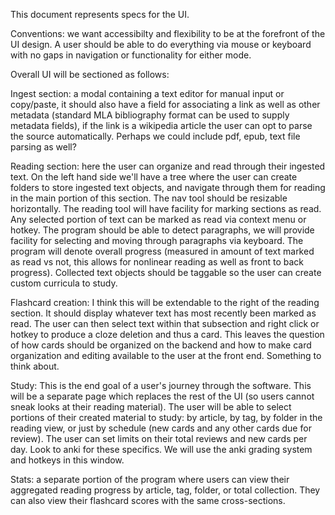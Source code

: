 This document represents specs for the UI.

Conventions: we want accessibilty and flexibility to be at the forefront of the UI design. A user should be able to do everything via mouse or keyboard with no gaps in navigation or functionality for either mode.

Overall UI will be sectioned as follows: 

Ingest section: a modal containing a text editor for manual input or copy/paste, it should also have a field for associating a link as well as other metadata (standard MLA bibliography format can be used to supply metadata fields), if the link is a wikipedia article the user can opt to parse the source automatically. Perhaps we could include pdf, epub, text file parsing as well?

Reading section: here the user can organize and read through their ingested text. On the left hand side we'll have a tree where the user can create folders to store ingested text objects, and navigate through them for reading in the main portion of this section. The nav tool should be resizable horizontally. The reading tool will have facility for marking sections as read. Any selected portion of text can be marked as read via context menu or hotkey. The program should be able to detect paragraphs, we will provide facility for selecting and moving through paragraphs via keyboard. The program will denote overall progress (measured in amount of text marked as read vs not, this allows for nonlinear reading as well as front to back progress). Collected text objects should be taggable so the user can create custom curricula to study.

Flashcard creation: I think this will be extendable to the right of the reading section. It should display whatever text has most recently been marked as read. The user can then select text within that subsection and right click or hotkey to produce a cloze deletion and thus a card. This leaves the question of how cards should be organized on the backend and how to make card organization and editing available to the user at the front end. Something to think about.

Study: This is the end goal of a user's journey through the software. This will be a separate page which replaces the rest of the UI (so users cannot sneak looks at their reading material). The user will be able to select portions of their created material to study: by article, by tag, by folder in the reading view, or just by schedule (new cards and any other cards due for review). The user can set limits on their total reviews and new cards per day. Look to anki for these specifics. We will use the anki grading system and hotkeys in this window.

Stats: a separate portion of the program where users can view their aggregated reading progress by article, tag, folder, or total collection. They can also view their flashcard scores with the same cross-sections.